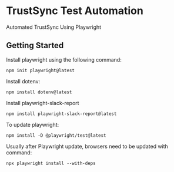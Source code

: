 # TrustSync Test Automation
Automated TrustSync Using Playwright
## Getting Started
Install playwright using the following command:
```
npm init playwright@latest
```
Install dotenv:
```
npm install dotenv@latest
```
Install playwright-slack-report
```
npm install playwright-slack-report@latest
```
To update playwright:
```
npm install -D @playwright/test@latest
```
Usually after Playwright update, browsers need to be updated with command:
```
npx playwright install --with-deps
```